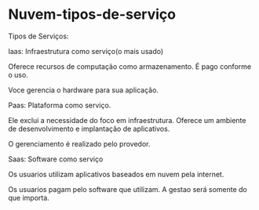 # Nuvem-tipos-de-serviço
Tipos de Serviços:

Iaas: Infraestrutura como serviço(o mais usado)

Oferece recursos de computação como armazenamento. É pago conforme o uso.

Voce gerencia o hardware para sua aplicação.

Paas: Plataforma como serviço. 

Ele exclui a necessidade do foco em infraestrutura. Oferece um ambiente de desenvolvimento e implantação de aplicativos.

O gerenciamento é realizado pelo provedor.

Saas: Software como serviço

Os usuarios utilizam aplicativos baseados em nuvem pela internet.

Os usuarios pagam pelo software que utilizam. A gestao será somente do que importa.

